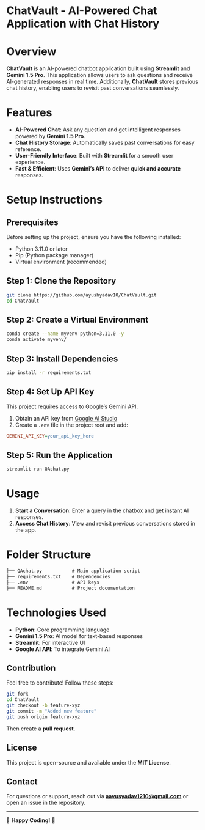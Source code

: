 # ChatVault - AI-Powered Chat Application with Chat History

# Overview
**ChatVault** is an AI-powered chatbot application built using **Streamlit** and **Gemini 1.5 Pro**. This application allows users to ask questions and receive AI-generated responses in real time. Additionally, **ChatVault** stores previous chat history, enabling users to revisit past conversations seamlessly.

# Features
- **AI-Powered Chat**: Ask any question and get intelligent responses powered by **Gemini 1.5 Pro**.
- **Chat History Storage**: Automatically saves past conversations for easy reference.
- **User-Friendly Interface**: Built with **Streamlit** for a smooth user experience.
- **Fast & Efficient**: Uses **Gemini’s API** to deliver **quick and accurate** responses.

# Setup Instructions

## Prerequisites
Before setting up the project, ensure you have the following installed:
- Python 3.11.0 or later
- Pip (Python package manager)
- Virtual environment (recommended)

## Step 1: Clone the Repository
```bash
git clone https://github.com/ayushyadav10/ChatVault.git
cd ChatVault
```

## Step 2: Create a Virtual Environment
```bash
conda create --name myvenv python=3.11.0 -y
conda activate myvenv/
```

## Step 3: Install Dependencies
```bash
pip install -r requirements.txt
```

## Step 4: Set Up API Key
This project requires access to Google’s Gemini API.
1. Obtain an API key from [Google AI Studio](https://ai.google.dev/)
2. Create a `.env` file in the project root and add:
```ini
GEMINI_API_KEY=your_api_key_here
```

## Step 5: Run the Application
```bash
streamlit run QAchat.py
```

# Usage
1. **Start a Conversation**: Enter a query in the chatbox and get instant AI responses.
2. **Access Chat History**: View and revisit previous conversations stored in the app.

# Folder Structure
```cmd
├── QAchat.py           # Main application script
├── requirements.txt    # Dependencies
├── .env                # API keys 
├── README.md           # Project documentation
```

# Technologies Used
- **Python**: Core programming language
- **Gemini 1.5 Pro**: AI model for text-based responses
- **Streamlit**: For interactive UI
- **Google AI API**: To integrate Gemini AI

## Contribution
Feel free to contribute! Follow these steps:
```bash
git fork
cd ChatVault
git checkout -b feature-xyz
git commit -m "Added new feature"
git push origin feature-xyz
```
Then create a **pull request**.

## License
This project is open-source and available under the **MIT License**.

## Contact
For questions or support, reach out via **aayusyadav1210@gmail.com** or open an issue in the repository.

---

🚀 **Happy Coding!** 🚀
